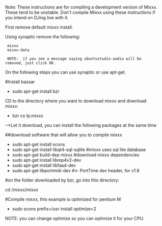 Note: These instructions are for compiling a development version of
Mixxx. These tend to be unstable. Don't compile Mixxx using these
instructions if you intend on DJing live with it.

First remove default mixxx install.

Using synaptic remove the following:

``` 
 mixxx
 mixxx-data
```

``` 
 NOTE:  if you see a message saying ubuntustudio-audio will be removed, just click OK.
```

On the following steps you can use synaptic or use apt-get.

\#Install bazaar

  - sudo apt-get install bzr

CD to the directory where you want to download mixxx and download mixxx:

  - bzr co lp:mixxx

–\>Let it download, you can install the following packages at the same
time

\#\#download software that will allow you to compile mixxx

  - sudo apt-get install scons
  - sudo apt-get install libqt4-sql-sqlite \#mixxx uses sql lite
    database
  - sudo apt-get build-dep mixxx \#download mixxx dependencies
  - sudo apt-get install libmp4v2-dev
  - sudo apt-get install libfaad-dev
  - sudo apt-get libportmidi-dev \#← PortTime dev header, for v1.8

\#on the folder downloaded by bzr, go into this directory:

cd /mixxx/mixxx

\#Compile mixxx, this example is optimized for pentium M

  - sudo scons prefix=/usr install optimize=2

NOTE: you can change optimize so you can optimize it for your CPU.
